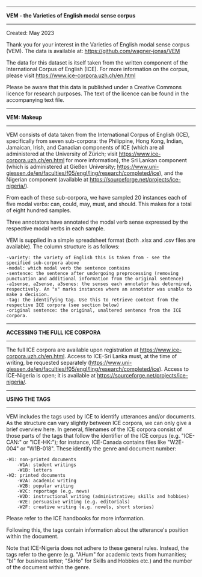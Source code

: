 *****************************************************
**VEM - the Varieties of English modal sense corpus**
*****************************************************

Created: May 2023

Thank you for your interest in the Varieties of English modal sense corpus (VEM). The data is available at: https://github.com/wagner-jonas/VEM

The data for this dataset is itself taken from the written component of the International Corpus of English (ICE). For more information on the corpus, please visit https://www.ice-corpora.uzh.ch/en.html

Please be aware that this data is published under a Creative Commons licence for research purposes. The text of the licence can be found in the accompanying text file.


***************
**VEM: Makeup**
***************

VEM consists of data taken from the International Corpus of English (ICE), specifically from seven sub-corpora: the Philippine, Hong Kong, Indian, Jamaican, Irish, and Canadian components of ICE (which are all administered at the University of Zürich; visit https://www.ice-corpora.uzh.ch/en.html for more information), the Sri Lankan component (which is administered at Gießen University; https://www.uni-giessen.de/en/faculties/f05/engl/ling/research/completed/ice), and the Nigerian component (available at https://sourceforge.net/projects/ice-nigeria/). 

From each of these sub-corpora, we have sampled 20 instances each of five modal verbs: can, could, may, must, and should. This makes for a total of eight hundred samples. 

Three annotators have annotated the modal verb sense expressed by the respective modal verbs in each sample. 

VEM is supplied in a simple spreadsheet format (both .xlsx and .csv files are available). The column structure is as follows:

	-variety: the variety of English this is taken from - see the specified sub-corpora above
	-modal: which modal verb the sentence contains
	-sentence: the sentence after undergoing preprocessing (removing punctuation and additional information from the original sentence)
	-a1sense, a2sense, a3senes: the senses each annotator has determined, respectively. An "x" marks instances where an annotator was unable to make a decision.
	-tag: the identifying tag. Use this to retrieve context from the respective ICE corpora (see section below)
	-original sentence: the original, unaltered sentence from the ICE corpora.

**********************************
**ACCESSING THE FULL ICE CORPORA**
**********************************

The full ICE corpora are available upon registration at https://www.ice-corpora.uzh.ch/en.html. 
Access to ICE-Sri Lanka must, at the time of writing, be requested separately (https://www.uni-giessen.de/en/faculties/f05/engl/ling/research/completed/ice). 
Access to ICE-Nigeria is open; it is available at https://sourceforge.net/projects/ice-nigeria/.

******************
**USING THE TAGS**
******************

VEM includes the tags used by ICE to identify utterances and/or documents. As the structure can vary slightly between ICE corpora, we can only give a brief overview here. 
In general, filenames of the ICE corpora consist of those parts of the tags that follow the identifier of the ICE corpus (e.g. "ICE-CAN:" or "ICE-HK:"); for instance, ICE-Canada contains files like "W2E-004" or "W1B-018". These identify the genre and document number:
	
	-W1: non-printed documents
		-W1A: student writings
		-W1B: letters
	-W2: printed documents
		-W2A: academic writing
		-W2B: popular writing
		-W2C: reportage (e.g. news)
		-W2D: instructional writing (administrative; skills and hobbies)
		-W2E: persuasive writing (e.g. editorials)
		-W2F: creative writing (e.g. novels, short stories) 

Please refer to the ICE handbooks for more information.

Following this, the tags contain information about the utterance's position within the document. 

Note that ICE-Nigeria does not adhere to these general rules. Instead, the tags refer to the genre (e.g. "AHum" for academic texts from humanities; "bl" for business letter; "SkHo" for Skills and Hobbies etc.) and the number of the document within the genre.
